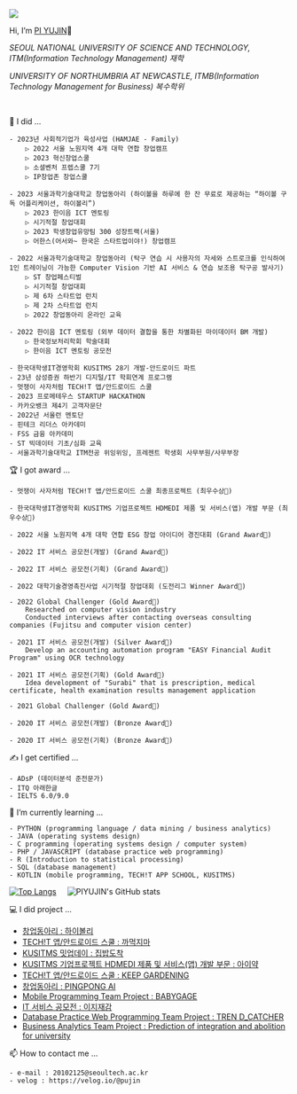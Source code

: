 <img src="https://capsule-render.vercel.app/api?type=waving&color=429429&height=200&section=header&text=PUJIN'S%20GitHub!&fontSize=50&fontColor=FFFFFF&animation=fadeIn"/>

Hi, I’m [PI YUJIN](https://pujin.notion.site/190c052cfda8426aa257a404ee1f4b08?pvs=4_)👋

*SEOUL NATIONAL UNIVERSITY OF SCIENCE AND TECHNOLOGY, ITM(Information Technology Management) 재학*

*UNIVERSITY OF NORTHUMBRIA AT NEWCASTLE, ITMB(Information Technology Management for Business) 복수학위*

<br>

📔 I did ...
    
    - 2023년 사회적기업가 육성사업 (HAMJAE - Family)
        ▷ 2022 서울 노원지역 4개 대학 연합 창업캠프
        ▷ 2023 혁신창업스쿨
        ▷ 소셜벤처 프렙스쿨 7기
        ▷ IP창업존 창업스쿨
        
    - 2023 서울과학기술대학교 창업동아리 (하이볼을 하루에 한 잔 무료로 제공하는 “하이볼 구독 어플리케이션, 하이볼리”)
        ▷ 2023 한이음 ICT 멘토링 
        ▷ 시기적절 창업대회
        ▷ 2023 학생창업유망팀 300 성장트랙(서울)
        ▷ 어한스(어서와~ 한국은 스타트업이야!) 창업캠프 
   
    - 2022 서울과학기술대학교 창업동아리 (탁구 연습 시 사용자의 자세와 스트로크를 인식하여 1인 트레이닝이 가능한 Computer Vision 기반 AI 서비스 & 연습 보조용 탁구공 발사기)
        ▷ ST 창업페스티벌
        ▷ 시기적절 창업대회
        ▷ 제 6차 스타트업 런치
        ▷ 제 2차 스타트업 런치
        ▷ 2022 창업동아리 온라인 교육
       
    - 2022 한이음 ICT 멘토링 (외부 데이터 결합을 통한 차별화된 마이데이터 BM 개발)
        ▷ 한국정보처리학회 학술대회
        ▷ 한이음 ICT 멘토링 공모전

    - 한국대학생IT경영학회 KUSITMS 28기 개발-안드로이드 파트
    - 23년 삼성증권 하반기 디지털/IT 학회연계 프로그램
    - 멋쟁이 사자처럼 TECH!T 앱/안드로이드 스쿨
    - 2023 프로메테우스 STARTUP HACKATHON 
    - 카카오뱅크 제4기 고객자문단
    - 2022년 서울런 멘토단 
    - 핀테크 리더스 아카데미
    - FSS 금융 아카데미
    - ST 빅데이터 기초/심화 교육
    - 서울과학기술대학교 ITM전공 위잉위잉, 프레젠트 학생회 사무부원/사무부장
    
🏆 I got award ...

    - 멋쟁이 사자처럼 TECH!T 앱/안드로이드 스쿨 최종프로젝트 (최우수상🥇)

    - 한국대학생IT경영학회 KUSITMS 기업프로젝트 HDMEDI 제품 및 서비스(앱) 개발 부문 (최우수상🏅)

    - 2022 서울 노원지역 4개 대학 연합 ESG 창업 아이디어 경진대회 (Grand Award🏅)
    
    - 2022 IT 서비스 공모전(개발) (Grand Award🏅)
    
    - 2022 IT 서비스 공모전(기획) (Grand Award🏅)
   
    - 2022 대학기술경영촉진사업 시기적절 창업대회 (도전리그 Winner Award🏅)
    
    - 2022 Global Challenger (Gold Award🥇)
        Researched on computer vision industry
        Conducted interviews after contacting overseas consulting companies (Fujitsu and computer vision center)
        
    - 2021 IT 서비스 공모전(개발) (Silver Award🥈)
        Develop an accounting automation program "EASY Financial Audit Program" using OCR technology
    
    - 2021 IT 서비스 공모전(기획) (Gold Award🥇)
        Idea development of "Surabi" that is prescription, medical certificate, health examination results management application
        
    - 2021 Global Challenger (Gold Award🥇)

    - 2020 IT 서비스 공모전(개발) (Bronze Award🥉)
        
    - 2020 IT 서비스 공모전(기획) (Bronze Award🥉)
 
✍ I get certified ...

    - ADsP (데이터분석 준전문가)
    - ITQ 아래한글
    - IELTS 6.0/9.0

🌱 I’m currently learning ...

    - PYTHON (programming language / data mining / business analytics)
    - JAVA (operating systems design)
    - C programming (operating systems design / computer system)
    - PHP / JAVASCRIPT (database practice web programming)
    - R (Introduction to statistical processing)
    - SQL (database management)
    - KOTLIN (mobile programming, TECH!T APP SCHOOL, KUSITMS)

[![Top Langs](https://github-readme-stats.vercel.app/api/top-langs/?username=PIYUJIN&hide=jupyter%20notebook&theme=transparent&line_height=22&title_color=FFFFFF&border_color=3D3D3D)](https://github.com/anuraghazra/github-readme-stats) &nbsp;&nbsp;&nbsp; 
![PIYUJIN's GitHub stats](https://github-readme-stats.vercel.app/api?username=PIYUJIN&show_icons=true&title_color=F8418B&icon_color=F1D246&text_color=8C9196&line_height=26&custom_title=PUJIN's&nbsp;GitHub&nbsp;Stats&theme=transparent&border_color=3D3D3D)

💻 I did project ...

- [창업동아리 : 하이볼리](https://play.google.com/store/apps/details?id=com.highbally.highbally)
- [TECH!T 앱/안드로이드 스쿨 : 까먹지마](https://play.google.com/store/apps/details?id=com.test.dontforget)
- [KUSITMS 밋업데이 : 집밥도착](https://github.com/28th-meetup)
- [KUSITMS 기업프로젝트 HDMEDI 제품 및 서비스(앱) 개발 부문 : 아이약](https://github.com/KUSITMS-HDmedi-A)
- [TECH!T 앱/안드로이드 스쿨 : KEEP GARDENING](https://github.com/APPSCHOOL2-Android/FinalProject-ShoppingMallService-team6)
- [창업동아리 : PINGPONG AI](https://magazine.hankyung.com/job-joy/article/202212194247d)
- [Mobile Programming Team Project : BABYGAGE](https://github.com/BABYGAGE)
- [IT 서비스 공모전 : 이지재감](https://github.com/muhanmu2jo/IT_SERVICE.git)
- [Database Practice Web Programming Team Project : TREN D_CATCHER](https://github.com/database-web-programming-project/DB-Web_Project.git)
- [Business Analytics Team Project : Prediction of integration and abolition for university](https://github.com/PIYUJIN/Prediction_of_integration_and_abolition_for_university.git)

📫 How to contact me ...

    - e-mail : 20102125@seoultech.ac.kr
    - velog : https://velog.io/@pujin
